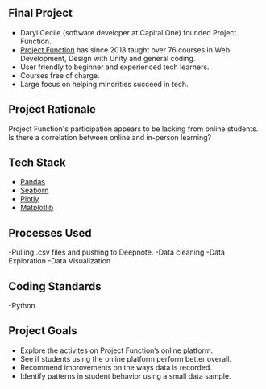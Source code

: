 
## Final Project

- Daryl Cecile (software developer at Capital One) founded Project Function.
- [Project Function](https://projectfunction.io/) has since 2018 taught over 76 courses in Web Development, Design with Unity and general coding.
- User friendly to beginner and experienced tech learners. 
- Courses free of charge.
- Large focus on helping minorities succeed in tech.

## Project Rationale
Project Function's participation appears to be lacking from online students. Is there a correlation between online and in-person learning?

## Tech Stack
- [Pandas](https://pandas.pydata.org/pandas-docs/stable/)
- [Seaborn](https://seaborn.pydata.org/)
- [Plotly](https://plotly.com/)
- [Matplotlib](https://matplotlib.org/)

## Processes Used
-Pulling .csv files and pushing to Deepnote.
-Data cleaning
-Data Exploration
-Data Visualization

## Coding Standards
-Python


## Project Goals
- Explore the activites on Project Function’s online platform.
- See if students using the online platform perform better overall.
- Recommend improvements on the ways data is recorded.
- Identify patterns in student behavior using a small data sample.
